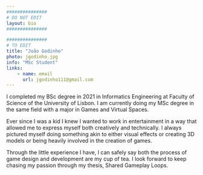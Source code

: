 ```yaml
---
###############
# DO NOT EDIT
layout: bio
###############

###############
# TO EDIT
title: "João Godinho"
photo: jgodinho.jpg
info: "MSc Student"
links:
    - name: email
      url: jgodinho111@gmail.com
---
```


I completed my BSc degree in 2021 in Informatics Engineering at Faculty of Science of the University of Lisbon.
I am currently doing my MSc degree in the same field with a major in Games and Virtual Spaces.

Ever since I was a kid I knew I wanted to work in entertainment in a way that allowed me to express myself both creatively and technically. I always pictured myself doing something akin to either visual effects or creating 3D models or being heavily involved in the creation of games.

Through the little experience I have, I can safely say both the process of game design and development are my cup of tea. I look forward to keep chasing my passion through my thesis, Shared Gameplay Loops.
